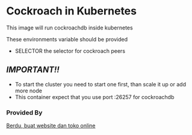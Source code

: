# Cockroach in Kubernetes

This image will run cockroachdb inside kubernetes

These environments variable should be provided
- SELECTOR the selector for cockroach peers

## _IMPORTANT!!_
- To start the cluster you need to start one first, than scale it up or add more node
- This container expect that you use port :26257 for cockroachdb

### Provided By
[Berdu, buat website dan toko online](https://berdu.id)
